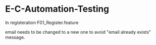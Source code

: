 # E-C-Automation-Testing

In registeration F01_Register.feature

email needs to be changed to a new one to avoid "email already exists" message.
